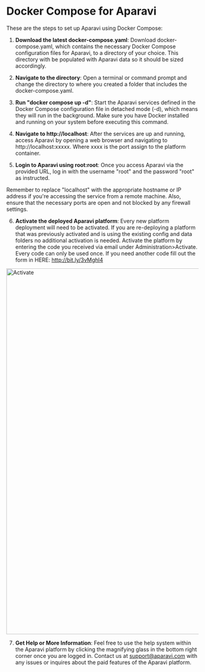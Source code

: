 # Docker Compose for Aparavi

These are the steps to set up Aparavi using Docker Compose:

1. **Download the latest docker-compose.yaml**: Download docker-compose.yaml, which contains the necessary Docker Compose configuration files for Aparavi, to a directory of your choice. This directory with be populated with Aparavi data so it should be sized accordingly.

2. **Navigate to the directory**: Open a terminal or command prompt and change the directory to where you created a folder that includes the docker-compose.yaml.

3. **Run "docker compose up -d"**: Start the Aparavi services defined in the Docker Compose configuration file in detached mode (-d), which means they will run in the background. Make sure you have Docker installed and running on your system before executing this command.

4. **Navigate to http://localhost**: After the services are up and running, access Aparavi by opening a web browser and navigating to http://localhost:xxxxx. Where xxxx is the port assign to the platform container.

5. **Login to Aparavi using root:root**: Once you access Aparavi via the provided URL, log in with the username "root" and the password "root" as instructed.

Remember to replace "localhost" with the appropriate hostname or IP address if you're accessing the service from a remote machine. Also, ensure that the necessary ports are open and not blocked by any firewall settings.

6. **Activate the deployed Aparavi platform**: Every new platform deployment will need to be activated. If you are re-deploying a platform that was previously activated and is using the existing config and data folders no additional activation is needed. Activate the platform by entering the code you received via email under Administration>Activate. Every code can only be used once. If you need another code fill out the form in HERE: http://bit.ly/3vMghl4 

<img width="960" alt="Activate" src="https://github.com/AparaviSoftware/DockerCompose/assets/59745347/f3b52cd4-7482-4f3d-bb9c-40a31df58df6">


7. **Get Help or More Information**: Feel free to use the help system within the Aparavi platform by clicking the magnifying glass in the bottom right corner once you are logged in. Contact us at support@aparavi.com with any issues or inquires about the paid features of the Aparavi platform. 
